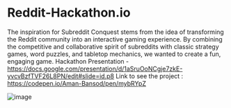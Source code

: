# Reddit-Hackathon.io
The inspiration for Subreddit Conquest stems from the idea of transforming the Reddit community into an interactive gaming experience. By combining the competitive and collaborative spirit of subreddits with classic strategy games, word puzzles, and tabletop mechanics, we wanted to create a fun, engaging game.
Hackathon Presentation - https://docs.google.com/presentation/d/1aSruOoNCgje7zkE-yvcvBzfTVF26L8PN/edit#slide=id.p8
Link to see the project : https://codepen.io/Aman-Bansod/pen/mybRYpZ 

![image](https://github.com/user-attachments/assets/9a4f310c-5656-4d19-bf8f-6c798d9da838)




